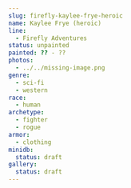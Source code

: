 ```yaml
---
slug: firefly-kaylee-frye-heroic
name: Kaylee Frye (heroic)
line:
  - Firefly Adventures
status: unpainted
painted: ?? - ??
photos:
  - ../../missing-image.png
genre:
  - sci-fi
  - western
race:
  - human
archetype:
  - fighter
  - rogue
armor:
  - clothing
minidb:
  status: draft
gallery:
  status: draft
---
```

